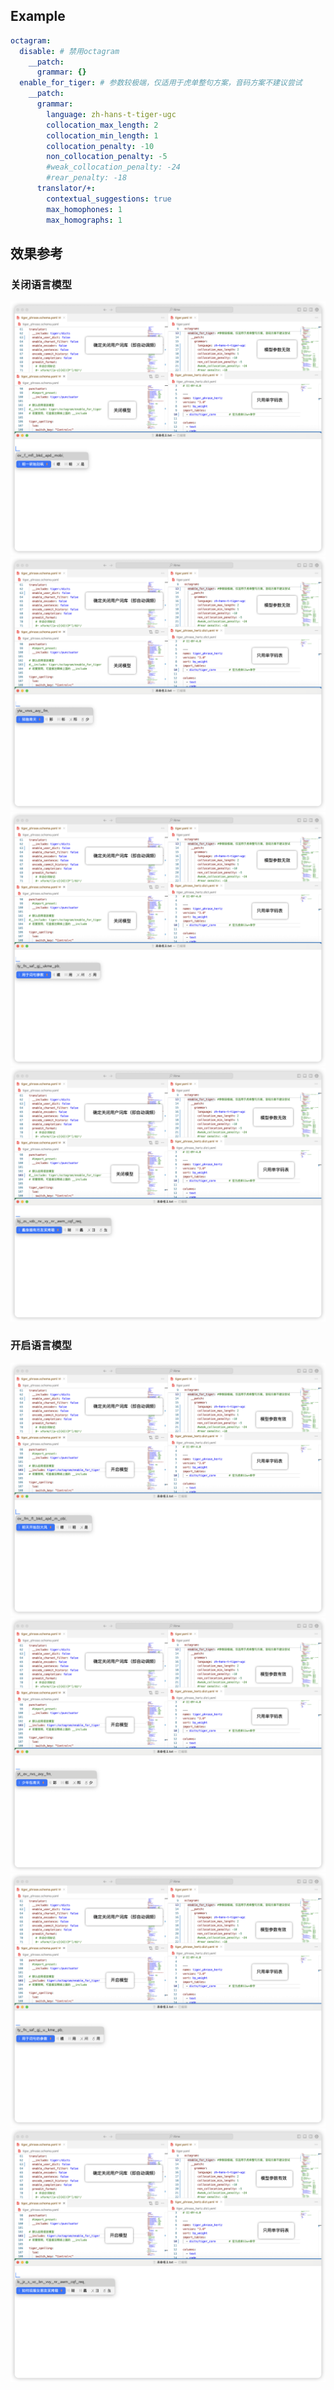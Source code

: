 ## Example

```yaml
octagram:
  disable: # 禁用octagram
    __patch:
      grammar: {}
  enable_for_tiger: # 参数较极端，仅适用于虎单整句方案，音码方案不建议尝试
    __patch:
      grammar:
        language: zh-hans-t-tiger-ugc
        collocation_max_length: 2
        collocation_min_length: 1
        collocation_penalty: -10
        non_collocation_penalty: -5
        #weak_collocation_penalty: -24
        #rear_penalty: -18
      translator/+:
        contextual_suggestions: true
        max_homophones: 1
        max_homographs: 1

```

## 效果参考

### 关闭语言模型
![0-1](./assets/0-1.png)
![0-2](./assets/0-2.png)
![0-3](./assets/0-3.png)
![0-4](./assets/0-4.png)

### 开启语言模型
![1-1](./assets/1-1.png)
![1-2](./assets/1-2.png)
![1-3](./assets/1-3.png)
![1-4](./assets/1-4.png)

